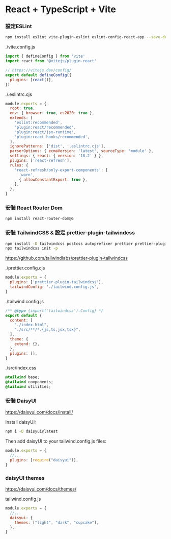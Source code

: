 # React + TypeScript + Vite

### 設定ESLint 
```bash
npm install eslint vite-plugin-eslint eslint-config-react-app --save-dev
```


./vite.config.js
```jsx
import { defineConfig } from 'vite'
import react from '@vitejs/plugin-react'

// https://vitejs.dev/config/
export default defineConfig({
  plugins: [react()],
})
```


./.eslintrc.cjs
```jsx
module.exports = {
  root: true,
  env: { browser: true, es2020: true },
  extends: [
    'eslint:recommended',
    'plugin:react/recommended',
    'plugin:react/jsx-runtime',
    'plugin:react-hooks/recommended',
  ],
  ignorePatterns: ['dist', '.eslintrc.cjs'],
  parserOptions: { ecmaVersion: 'latest', sourceType: 'module' },
  settings: { react: { version: '18.2' } },
  plugins: ['react-refresh'],
  rules: {
    'react-refresh/only-export-components': [
      'warn',
      { allowConstantExport: true },
    ],
  },
}
```

### 安裝 React Router Dom
```bash
npm install react-router-dom@6
```

### 安裝 TailwindCSS & 設定 prettier-plugin-tailwindcss
```bash
npm install -D tailwindcss postcss autoprefixer prettier prettier-plugin-tailwindcss
npx tailwindcss init -p
```
https://github.com/tailwindlabs/prettier-plugin-tailwindcss

./prettier.config.cjs
```javascript
module.exports = {
  plugins: ['prettier-plugin-tailwindcss'],
  tailwindConfig: './tailwind.config.js',
}
```

./tailwind.config.js
```javascript
/** @type {import('tailwindcss').Config} */
export default {
  content: [
    "./index.html",
    "./src/**/*.{js,ts,jsx,tsx}",
  ],
  theme: {
    extend: {},
  },
  plugins: [],
}
```

./src/index.css
```css
@tailwind base;
@tailwind components;
@tailwind utilities;
```

### 安裝 DaisyUI
https://daisyui.com/docs/install/

Install daisyUI:
```bash
npm i -D daisyui@latest
```

Then add daisyUI to your tailwind.config.js files:
```javascript
module.exports = {
  //...
  plugins: [require("daisyui")],
}
```

### daisyUI themes
https://daisyui.com/docs/themes/

tailwind.config.js
```javascript
module.exports = {
  //...
  daisyui: {
    themes: ["light", "dark", "cupcake"],
  },
}
```
<html data-theme="cupcake"></html>